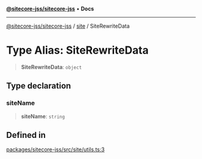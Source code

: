 [**@sitecore-jss/sitecore-jss**](../../README.md) • **Docs**

***

[@sitecore-jss/sitecore-jss](../../README.md) / [site](../README.md) / SiteRewriteData

# Type Alias: SiteRewriteData

> **SiteRewriteData**: `object`

## Type declaration

### siteName

> **siteName**: `string`

## Defined in

[packages/sitecore-jss/src/site/utils.ts:3](https://github.com/Sitecore/jss/blob/963da1fb491567dbff60ccc0ae009ad3bd83ae9b/packages/sitecore-jss/src/site/utils.ts#L3)
